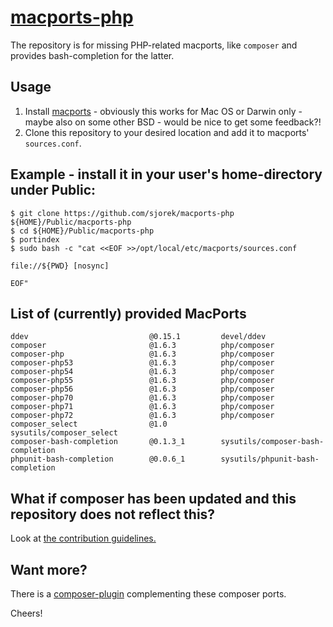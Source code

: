 # [macports-php](https://sjorek.github.io/macports-php/)

The repository is for missing PHP-related macports, like `composer` and
provides bash-completion for the latter.

## Usage

1. Install [macports](https://www.macports.org) - obviously this works
   for Mac OS or Darwin only - maybe also on some other BSD - would be
   nice to get some feedback?!
2. Clone this repository to your desired location and add it to macports'
   `sources.conf`.

## Example - install it in your user's home-directory under Public:

```console
$ git clone https://github.com/sjorek/macports-php ${HOME}/Public/macports-php
$ cd ${HOME}/Public/macports-php
$ portindex
$ sudo bash -c "cat <<EOF >>/opt/local/etc/macports/sources.conf

file://${PWD} [nosync]

EOF"
```

## List of (currently) provided MacPorts

    ddev                           @0.15.1         devel/ddev
    composer                       @1.6.3          php/composer
    composer-php                   @1.6.3          php/composer
    composer-php53                 @1.6.3          php/composer
    composer-php54                 @1.6.3          php/composer
    composer-php55                 @1.6.3          php/composer
    composer-php56                 @1.6.3          php/composer
    composer-php70                 @1.6.3          php/composer
    composer-php71                 @1.6.3          php/composer
    composer-php72                 @1.6.3          php/composer
    composer_select                @1.0            sysutils/composer_select
    composer-bash-completion       @0.1.3_1        sysutils/composer-bash-completion
    phpunit-bash-completion        @0.0.6_1        sysutils/phpunit-bash-completion

## What if composer has been updated and this repository does not reflect this?

Look at [the contribution guidelines.](CONTRIBUTING.md)

## Want more?

There is a [composer-plugin](https://sjorek.github.io/composer-virtual-environment-plugin/)
complementing these composer ports.

Cheers!
